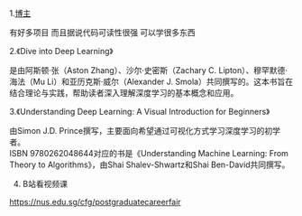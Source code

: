 1.[博主](https://github.com/lucidrains?tab=repositories&q=&type=&language=&sort=stargazers)

有好多项目
而且据说代码可读性很强
可以学很多东西

2.《Dive into Deep Learning》

是由阿斯顿·张（Aston Zhang）、沙尔·史密斯（Zachary C. Lipton）、穆罕默德·海法（Mu Li）和亚历克斯·威尔（Alexander J. Smola）共同撰写的。这本书旨在结合理论与实践，帮助读者深入理解深度学习的基本概念和应用。	

3.《Understanding Deep Learning: A Visual Introduction for Beginners》

由Simon J.D. Prince撰写，主要面向希望通过可视化方式学习深度学习的初学者。	
	ISBN 9780262048644对应的书是《Understanding Machine Learning: From Theory to Algorithms》，由Shai Shalev-Shwartz和Shai Ben-David共同撰写。
    
4. B站看视频课	

https://nus.edu.sg/cfg/postgraduatecareerfair

	
	